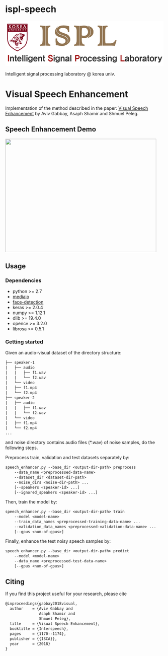 # ispl-speech
![ISPL](./image/logo1.jpg)


Intelligent signal processing laboratory @ korea univ.

# Visual Speech Enhancement
Implementation of the method described in the paper: [Visual Speech Enhancement](http://www.vision.huji.ac.il/visual-speech-enhancement) by Aviv Gabbay, Asaph Shamir and Shmuel Peleg.

## Speech Enhancement Demo
<a href="http://www.youtube.com/watch?feature=player_embedded&v=nyYarDGpcYA" target="_blank">
<img src="http://img.youtube.com/vi/nyYarDGpcYA/0.jpg" width="480" height="360" />
</a>

## Usage
### Dependencies
* python >= 2.7
* [mediaio](https://github.com/avivga/mediaio)
* [face-detection](https://github.com/avivga/face-detection)
* keras >= 2.0.4
* numpy >= 1.12.1
* dlib >= 19.4.0
* opencv >= 3.2.0
* librosa >= 0.5.1

### Getting started
Given an audio-visual dataset of the directory structure:
```
├── speaker-1
|   ├── audio
|   |   ├── f1.wav
|   |   └── f2.wav
|   └── video
|	├── f1.mp4
|	└── f2.mp4
├── speaker-2
|   ├── audio
|   |   ├── f1.wav
|   |   └── f2.wav
|   └── video
|	├── f1.mp4
|	└── f2.mp4
...
```
and noise directory contains audio files (*.wav) of noise samples, do the following steps.

Preprocess train, validation and test datasets separately by:
```
speech_enhancer.py --base_dir <output-dir-path> preprocess
    --data_name <preprocessed-data-name>
    --dataset_dir <dataset-dir-path>
    --noise_dirs <noise-dir-path> ...
    [--speakers <speaker-id> ...]
    [--ignored_speakers <speaker-id> ...] 
```

Then, train the model by:
```
speech_enhancer.py --base_dir <output-dir-path> train
    --model <model-name>
    --train_data_names <preprocessed-training-data-name> ...
    --validation_data_names <preprocessed-validation-data-name> ...
    [--gpus <num-of-gpus>]
```

Finally, enhance the test noisy speech samples by:
```
speech_enhancer.py --base_dir <output-dir-path> predict
    --model <model-name>
    --data_name <preprocessed-test-data-name>
    [--gpus <num-of-gpus>]
```

## Citing
If you find this project useful for your research, please cite
```
@inproceedings{gabbay2018visual,
  author    = {Aviv Gabbay and
               Asaph Shamir and
               Shmuel Peleg},
  title     = {Visual Speech Enhancement},
  booktitle = {Interspeech},
  pages     = {1170--1174},
  publisher = {{ISCA}},
  year      = {2018}
}
```

